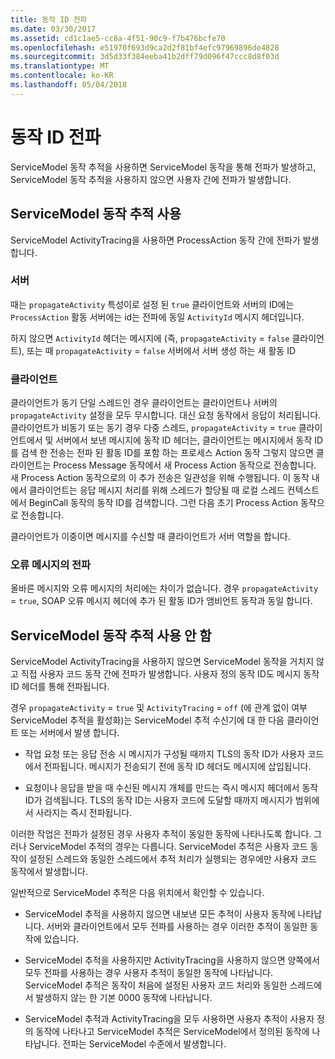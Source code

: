 ```yaml
---
title: 동작 ID 전파
ms.date: 03/30/2017
ms.assetid: cd1c1ae5-cc8a-4f51-90c9-f7b476bcfe70
ms.openlocfilehash: e51970f693d9ca2d2f81bf4efc97969896de4828
ms.sourcegitcommit: 3d5d33f384eeba41b2dff79d096f47ccc8d8f03d
ms.translationtype: MT
ms.contentlocale: ko-KR
ms.lasthandoff: 05/04/2018
---
```

# <a name="activity-id-propagation"></a>동작 ID 전파
ServiceModel 동작 추적을 사용하면 ServiceModel 동작을 통해 전파가 발생하고, ServiceModel 동작 추적을 사용하지 않으면 사용자 간에 전파가 발생합니다.  
  
## <a name="servicemodel-activity-tracing-is-enabled"></a>ServiceModel 동작 추적 사용  
 ServiceModel ActivityTracing을 사용하면 ProcessAction 동작 간에 전파가 발생합니다.  
  
### <a name="server"></a>서버  
 때는 `propagateActivity` 특성이로 설정 된 `true` 클라이언트와 서버의 ID에는 `ProcessAction` 활동 서버에는 id는 전파에 동일 `ActivityId` 메시지 헤더입니다.  
  
 하지 않으면 `ActivityId` 헤더는 메시지에 (즉, `propagateActivity` = `false` 클라이언트), 또는 때 `propagateActivity` = `false` 서버에서 서버 생성 하는 새 활동 ID  
  
### <a name="client"></a>클라이언트  
 클라이언트가 동기 단일 스레드인 경우 클라이언트는 클라이언트나 서버의 `propagateActivity` 설정을 모두 무시합니다. 대신 요청 동작에서 응답이 처리됩니다. 클라이언트가 비동기 또는 동기 경우 다중 스레드, `propagateActivity` = `true` 클라이언트에서 및 서버에서 보낸 메시지에 동작 ID 헤더는, 클라이언트는 메시지에서 동작 ID를 검색 한 전송는 전파 된 활동 ID를 포함 하는 프로세스 Action 동작 그렇지 않으면 클라이언트는 Process Message 동작에서 새 Process Action 동작으로 전송합니다. 새 Process Action 동작으로의 이 추가 전송은 일관성을 위해 수행됩니다. 이 동작 내에서 클라이언트는 응답 메시지 처리를 위해 스레드가 할당될 때 로컬 스레드 컨텍스트에서 BeginCall 동작의 동작 ID를 검색합니다. 그런 다음 초기 Process Action 동작으로 전송합니다.  
  
 클라이언트가 이중이면 메시지를 수신할 때 클라이언트가 서버 역할을 합니다.  
  
### <a name="propagation-in-fault-messages"></a>오류 메시지의 전파  
 올바른 메시지와 오류 메시지의 처리에는 차이가 없습니다. 경우 `propagateActivity` = `true`, SOAP 오류 메시지 헤더에 추가 된 활동 ID가 앰비언트 동작과 동일 합니다.  
  
## <a name="servicemodel-activity-tracing-is-disabled"></a>ServiceModel 동작 추적 사용 안 함  
 ServiceModel ActivityTracing을 사용하지 않으면 ServiceModel 동작을 거치지 않고 직접 사용자 코드 동작 간에 전파가 발생합니다. 사용자 정의 동작 ID도 메시지 동작 ID 헤더를 통해 전파됩니다.  
  
 경우 `propagateActivity` = `true` 및 `ActivityTracing` = `off` (에 관계 없이 여부 ServiceModel 추적을 활성화)는 ServiceModel 추적 수신기에 대 한 다음 클라이언트 또는 서버에서 발생 합니다.  
  
-   작업 요청 또는 응답 전송 시 메시지가 구성될 때까지 TLS의 동작 ID가 사용자 코드에서 전파됩니다. 메시지가 전송되기 전에 동작 ID 헤더도 메시지에 삽입됩니다.  
  
-   요청이나 응답을 받을 때 수신된 메시지 개체를 만드는 즉시 메시지 헤더에서 동작 ID가 검색됩니다. TLS의 동작 ID는 사용자 코드에 도달할 때까지 메시지가 범위에서 사라지는 즉시 전파됩니다.  
  
 이러한 작업은 전파가 설정된 경우 사용자 추적이 동일한 동작에 나타나도록 합니다. 그러나 ServiceModel 추적의 경우는 다릅니다. ServiceModel 추적은 사용자 코드 동작이 설정된 스레드와 동일한 스레드에서 추적 처리가 실행되는 경우에만 사용자 코드 동작에서 발생합니다.  
  
 일반적으로 ServiceModel 추적은 다음 위치에서 확인할 수 있습니다.  
  
-   ServiceModel 추적을 사용하지 않으면 내보낸 모든 추적이 사용자 동작에 나타납니다. 서버와 클라이언트에서 모두 전파를 사용하는 경우 이러한 추적이 동일한 동작에 있습니다.  
  
-   ServiceModel 추적을 사용하지만 ActivityTracing을 사용하지 않으면 양쪽에서 모두 전파를 사용하는 경우 사용자 추적이 동일한 동작에 나타납니다. ServiceModel 추적은 동작이 처음에 설정된 사용자 코드 처리와 동일한 스레드에서 발생하지 않는 한 기본 0000 동작에 나타납니다.  
  
-   ServiceModel 추적과 ActivityTracing을 모두 사용하면 사용자 추적이 사용자 정의 동작에 나타나고 ServiceModel 추적은 ServiceModel에서 정의된 동작에 나타납니다. 전파는 ServiceModel 수준에서 발생합니다.

